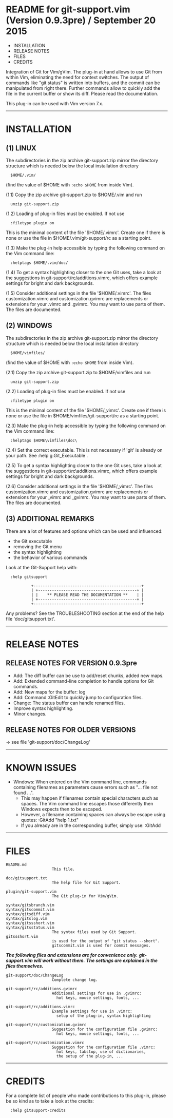 README for git-support.vim (Version 0.9.3pre) / September 20 2015
================================================================================

  *  INSTALLATION
  *  RELEASE NOTES
  *  FILES
  *  CREDITS


Integration of Git for Vim/gVim. The plug-in at hand allows to use Git from
within Vim, eliminating the need for context switches. The output of commands
like "git status" is written into buffers, and the commit can be manipulated
from right there. Further commands allow to quickly add the file in the
current buffer or show its diff.
Please read the documentation.

This plug-in can be used with Vim version 7.x.


--------------------------------------------------------------------------------

INSTALLATION
================================================================================

(1) LINUX
----------------------------------------------------------------------

The subdirectories in the zip archive git-support.zip mirror the directory
structure which is needed below the local installation directory

      $HOME/.vim/

(find the value of $HOME with `:echo $HOME` from inside Vim).

(1.1) Copy the zip archive git-support.zip to $HOME/.vim and run

      unzip git-support.zip

(1.2) Loading of plug-in files must be enabled. If not use

      :filetype plugin on

   This is the minimal content of the file '$HOME/.vimrc'. Create one if there
   is none or use the file in $HOME/.vim/git-support/rc as a starting point.

(1.3) Make the plug-in help accessible by typing the following command on the
   Vim command line:

      :helptags $HOME/.vim/doc/

(1.4) To get a syntax highlighting closer to the one Git uses, take a look at
   the suggestions in git-support/rc/additions.vimrc, which offers example
   settings for bright and dark backgrounds.

(1.5) Consider additional settings in the file '$HOME/.vimrc'. The files
   customization.vimrc and customization.gvimrc are replacements or extensions
   for your .vimrc and .gvimrc. You may want to use parts of them. The files
   are documented.

(2) WINDOWS
----------------------------------------------------------------------

The subdirectories in the zip archive git-support.zip mirror the directory
structure which is needed below the local installation directory

      $HOME/vimfiles/

(find the value of $HOME with `:echo $HOME` from inside Vim).

(2.1) Copy the zip archive git-support.zip to $HOME/vimfiles and run

      unzip git-support.zip

(2.2) Loading of plug-in files must be enabled. If not use

      :filetype plugin on

   This is the minimal content of the file '$HOME/_vimrc'. Create one if there
   is none or use the file in $HOME/vimfiles/git-support/rc as a starting point.

(2.3) Make the plug-in help accessible by typing the following command on the
   Vim command line:

      :helptags $HOME\vimfiles\doc\

(2.4) Set the correct executable. This is not necessary if 'git' is already on
   your path. See :help g:Git_Executable .

(2.5) To get a syntax highlighting closer to the one Git uses, take a look at
   the suggestions in git-support\rc\additions.vimrc, which offers example
   settings for bright and dark backgrounds.

(2.6) Consider additional settings in the file '$HOME/_vimrc'. The files
   customization.vimrc and customization.gvimrc are replacements or extensions
   for your _vimrc and _gvimrc. You may want to use parts of them. The files
   are documented.


(3) ADDITIONAL REMARKS
----------------------------------------------------------------------

There are a lot of features and options which can be used and influenced:

  *  the Git executable
  *  removing the Git menu
  *  the syntax highlighting
  *  the behavior of various commands

Look at the Git-Support help with:

      :help gitsupport

               +-----------------------------------------------+
               | +-------------------------------------------+ |
               | |    ** PLEASE READ THE DOCUMENTATION **    | |
               | +-------------------------------------------+ |
               +-----------------------------------------------+

Any problems? See the TROUBLESHOOTING section at the end of the help file
'doc/gitsupport.txt'.


--------------------------------------------------------------------------------

RELEASE NOTES
================================================================================

RELEASE NOTES FOR VERSION 0.9.3pre
----------------------------------------------------------------------
- Add: The diff buffer can be use to add/reset chunks, added new maps.
- Add: Extended command-line completion to handle options for Git commands.
- Add: New maps for the buffer: log
- Add: Command :GitEdit to quickly jump to configuration files.
- Change: The status buffer can handle renamed files.
- Improve syntax highlighting.
- Minor changes.


RELEASE NOTES FOR OLDER VERSIONS
----------------------------------------------------------------------
-> see file 'git-support/doc/ChangeLog'


--------------------------------------------------------------------------------

KNOWN ISSUES
================================================================================

* Windows: When entered on the Vim command line, commands containing filenames
  as parameters cause errors such as "... file not found ...".
  - This may happen if filenames contain special characters such as spaces. The
    Vim command line escapes those differently then Windows expects then to be
    escaped.
  - However, a filename containing spaces can always be escape using quotes:
      :GitAdd "help 1.txt"
  - If you already are in the corresponding buffer, simply use:
      :GitAdd


--------------------------------------------------------------------------------

FILES
================================================================================

    README.md
                        This file.

    doc/gitsupport.txt
                        The help file for Git Support.

    plugin/git-support.vim
                        The Git plug-in for Vim/gVim.

    syntax/gitsbranch.vim
    syntax/gitscommit.vim
    syntax/gitsdiff.vim
    syntax/gitslog.vim
    syntax/gitssshort.vim
    syntax/gitsstatus.vim
                        The syntax files used by Git Support. gitssshort.vim
                        is used for the output of "git status --short".
                        gitscommit.vim is used for commit messages.

___The following files and extensions are for convenience only.___
___git-support.vim will work without them.___
___The settings are explained in the files themselves.___

    git-support/doc/ChangeLog
                        Complete change log.

    git-support/rc/additions.gvimrc
                        Additional settings for use in .gvimrc:
                          hot keys, mouse settings, fonts, ...

    git-support/rc/additions.vimrc
                        Example settings for use in .vimrc:
                          setup of the plug-in, syntax highlighting

    git-support/rc/customization.gvimrc
                        Suggestion for the configuration file .gvimrc:
                          hot keys, mouse settings, fonts, ...

    git-support/rc/customization.vimrc
                        Suggestion for the configuration file .vimrc:
                          hot keys, tabstop, use of dictionaries,
                          the setup of the plug-in, ...


--------------------------------------------------------------------------------

CREDITS
================================================================================

For a complete list of people who made contributions to this plug-in,
please be so kind as to take a look at the credits:

      :help gitsupport-credits

